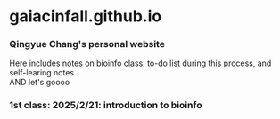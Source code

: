 # gaiacinfall.github.io
### Qingyue Chang's personal website
Here includes notes on bioinfo class, to-do list during this process, and self-learing notes  
AND let's goooo  

### 1st class: 2025/2/21: introduction to bioinfo
